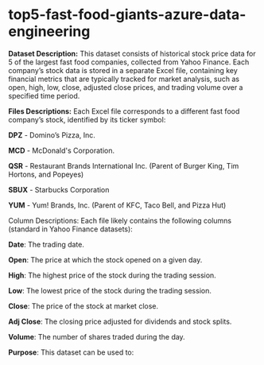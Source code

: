 # top5-fast-food-giants-azure-data-engineering

**Dataset Description:** This dataset consists of historical stock price data for 5 of the largest fast food companies, collected from Yahoo Finance. Each company’s stock data is stored in a separate Excel file, containing key financial metrics that are typically tracked for market analysis, such as open, high, low, close, adjusted close prices, and trading volume over a specified time period.

**Files Descriptions:** Each Excel file corresponds to a different fast food company’s stock, identified by its ticker symbol:

**DPZ** - Domino’s Pizza, Inc.

**MCD** - McDonald's Corporation.

**QSR** - Restaurant Brands International Inc. (Parent of Burger King, Tim Hortons, and Popeyes)

**SBUX** - Starbucks Corporation

**YUM** - Yum! Brands, Inc. (Parent of KFC, Taco Bell, and Pizza Hut)


Column Descriptions: Each file likely contains the following columns (standard in Yahoo Finance datasets):

**Date**: The trading date.

**Open**: The price at which the stock opened on a given day.

**High**: The highest price of the stock during the trading session.

**Low**: The lowest price of the stock during the trading session.

**Close**: The price of the stock at market close.

**Adj Close**: The closing price adjusted for dividends and stock splits.

**Volume**: The number of shares traded during the day.

**Purpose**: This dataset can be used to:


